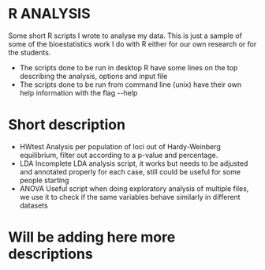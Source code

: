 # R ANALYSIS
Some short R scripts I wrote to analyse my data.
This is just a sample of some of the bioestatistics work I do with R either for our own research or for the students.

- The scripts done to be run in desktop R have some lines on the top describing the analysis, options and input file
- The scripts done to be run from command line (unix) have their own help information with the flag --help

# Short description

- HWtest
  Analysis per population of loci out of Hardy-Weinberg equilibrium, filter out according to a p-value and percentage.
- LDA
  Incomplete LDA analysis script, it works but needs to be adjusted and annotated properly for each case, still could be useful for some people starting
- ANOVA
  Useful script when doing exploratory analysis of multiple files, we use it to check if the same variables behave similarly in different datasets

# Will be adding here more descriptions


